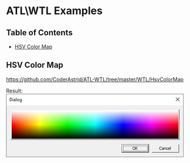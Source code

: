 # ATL\WTL Examples

## Table of Contents

- [HSV Color Map](#hsvcolormap)

## HSV Color Map <a name = "hsvcolormap"></a>
https://github.com/CoderAstrid/ATL-WTL/tree/master/WTL/HsvColorMap

Result:
<img src=".\screenshots\hsvcolormap.png"></img>
